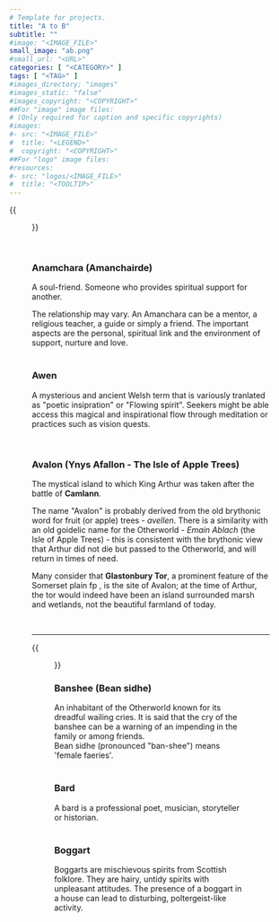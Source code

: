 ```yaml
---
# Template for projects.
title: "A to B"
subtitle: ""
#image: "<IMAGE_FILE>"
small_image: "ab.png"
#small_url: "<URL>"
categories: [ "<CATEGORY>" ]
tags: [ "<TAG>" ]
#images_directory; "images"
#images_static: "false"
#images_copyright: "<COPYRIGHT>"
##For "image" image files:
# (Only required for caption and specific copyrights)
#images:
#- src: "<IMAGE_FILE>"
#  title: "<LEGEND>"
#  copyright: "<COPYRIGHT>"
##For "logo" image files:
#resources:
#- src: "logos/<IMAGE_FILE>"
#  title: "<TOOLTIP>"
---
```

{{<figure src = "images/a.png">}}

<br >

### Anamchara (Amanchairde)  

A soul-friend. Someone who provides spiritual support for another.  

The relationship may vary. An Amanchara can be a mentor, a religious teacher, a guide or simply a friend. The important aspects are the personal, spiritual link and the environment of support, nurture and love.  
<br>

### Awen  

A mysterious and  ancient Welsh term that is variously tranlated as "poetic insipration" or "Flowing spirit". Seekers might be able access this magical and inspirational flow through meditation or practices such as vision quests.

<br >

### Avalon (Ynys Afallon - The Isle of Apple Trees)  

The mystical island to which King Arthur was taken after the battle of **Camlann**.  

The name "Avalon" is probably derived from the old brythonic word for fruit (or apple) trees - *avellen*. There is a similarity with an old goidelic name for the Otherworld - *Emain Ablach* (the Isle of Apple Trees) - this is consistent with the brythonic view that Arthur did not die but passed to the Otherworld, and will return in times of need.  

Many consider that **Glastonbury Tor**, a prominent feature of the Somerset plain fp , is the site of Avalon; at the time of Arthur, the tor would indeed have been an island surrounded marsh and wetlands, not the beautiful farmland of today.  


<br> 



---
{{<figure src = "images/b.png">}}
<br>

### Banshee (Bean sidhe)  
An inhabitant of the Otherworld known for its dreadful wailing cries. It is said that the cry of the banshee can be a warning of an impending in the family or among friends.   
Bean sidhe (pronounced "ban-shee") means 'female faeries'.  
<br>
### Bard  
A bard is a professional poet, musician, storyteller or historian.  
<br>

### Boggart  
Boggarts are mischievous spirits from Scottish folklore. They are hairy, untidy spirits with unpleasant attitudes. The presence of a boggart in a house can lead to disturbing, poltergeist-like activity.  
<br>



